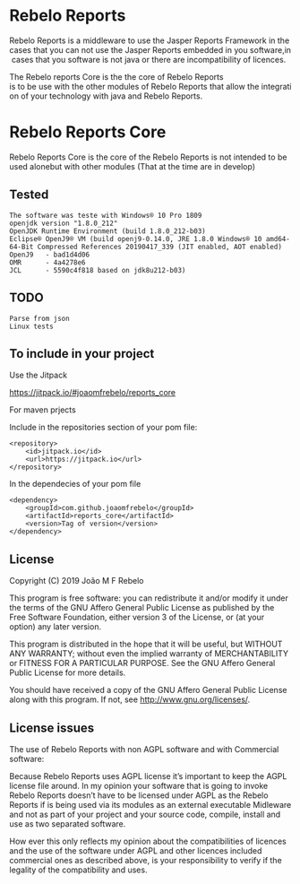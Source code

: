 # Rebelo Reports

Rebelo Reports is a middleware to use the Jasper Reports Framework in the cases that you can not use the Jasper Reports embedded in you software,in cases that you software is not java or there are incompatibility of licences.

The Rebelo reports Core is the the core of Rebelo Reports is to be use with the other modules of Rebelo Reports that allow the integration of your technology with java and Rebelo Reports.

# Rebelo Reports Core

Rebelo Reports Core is the core of the Rebelo Reports is not intended to be used alonebut with other modules (That at the time are in develop)

## Tested
    The software was teste with Windows® 10 Pro 1809
    openjdk version "1.8.0_212"
    OpenJDK Runtime Environment (build 1.8.0_212-b03)
    Eclipse® OpenJ9® VM (build openj9-0.14.0, JRE 1.8.0 Windows® 10 amd64-64-Bit Compressed References 20190417_339 (JIT enabled, AOT enabled)
    OpenJ9   - bad1d4d06
    OMR      - 4a4278e6
    JCL      - 5590c4f818 based on jdk8u212-b03)

## TODO
    Parse from json
    Linux tests
    

## To include in your project

Use the Jitpack

https://jitpack.io/#joaomfrebelo/reports_core

For maven prjects

Include in the repositories section of your pom file:

	<repository>
	    <id>jitpack.io</id>
	    <url>https://jitpack.io</url>
	</repository>

In the dependecies of your pom file

    <dependency>
	    <groupId>com.github.joaomfrebelo</groupId>
	    <artifactId>reports_core</artifactId>
	    <version>Tag of version</version>
	</dependency>


## License

Copyright (C) 2019  João M F Rebelo

This program is free software: you can redistribute it and/or modify
it under the terms of the GNU Affero General Public License as
published by the Free Software Foundation, either version 3 of the
License, or (at your option) any later version.
 
This program is distributed in the hope that it will be useful,
but WITHOUT ANY WARRANTY; without even the implied warranty of
MERCHANTABILITY or FITNESS FOR A PARTICULAR PURPOSE.  See the
GNU Affero General Public License for more details.

You should have received a copy of the GNU Affero General Public License
along with this program.  If not, see <http://www.gnu.org/licenses/>.

## License issues

The use of Rebelo Reports with non AGPL software and with Commercial software:

Because  Rebelo Reports uses AGPL license it’s important to keep the AGPL license file around. In my opinion your software that is going to invoke Rebelo Reports doesn’t have to be licensed under AGPL as the Rebelo Reports if is being  used via its modules as an external executable Midleware and not as part of your project and your source code, compile, install and use as two separated software.

How ever this only reflects my opinion about the compatibilities of licences and the use of the software under AGPL and other licences included commercial ones as described above, is your responsibility to verify if the legality of the compatibility and uses.
